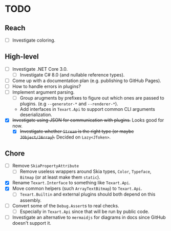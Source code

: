 # TODO

## Reach

- [ ] Investigate coloring.

## High-level

- [ ] Investigate .NET Core 3.0.
  - [ ] Investigate C# 8.0 (and nullable reference types).
- [ ] Come up with a documentation plan (e.g. publishing to GitHub Pages).
- [ ] How to handle errors in plugins?
- [ ] Implement argument parsing.
  - [ ] Group arugments by prefixes to figure out which ones are passed to plugins. (e.g `--generator-*` and `--renderer-*`).
  - Add interfaces in `Texart.Api` to support common CLI arguments deserialization.
- [X] ~~Investigate using JSON for communication with plugins.~~ Looks good for now.
  - [X] ~~Investigate whether `Stream` is the right type (or maybe `JObject/JArray`).~~ Decided on `Lazy<JToken>`.

## Chore

- [ ] Remove `SkiaPropertyAttribute`
  - [ ] Remove useless wrappers around Skia types, `Color`, `Typeface`, `Bitmap` (or at least make them `static`).
- [X] Rename `Texart.Interface` to something like `Texart.Api`.
- [X] Move common helpers (such `ArrayTextBitmap`) to `Texart.Api`.
  - [ ] `Texart.Builtin` and external plugins should both depend on this assembly.
- [ ] Convert some of the `Debug.Assert`s to real checks.
  - [ ] Especially in `Texart.Api` since that will be run by public code.
- [ ] Investigate an alternative to `mermaidjs` for diagrams in docs since GitHub doesn't support it.
